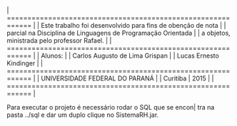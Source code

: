 | ============================================================ |
| Este trabalho foi desenvolvido para fins de obenção de nota  |
| parcial na Disciplina de Linguagens de Programação Orientada |
| a objetos, ministrada pelo professor Rafael.                 |
| ============================================================ |
| Alunos:                                                      |
|	Carlos Augusto de Lima Grispan                             |
|	Lucas Ernesto Kindinger 			                       |
| ============================================================ |
|              UNIVERSIDADE FEDERAL DO PARANÁ                  |
|                     Curitiba | 2015                          |
| ============================================================ |


Para executar o projeto é necessário rodar o SQL que se encon|
tra na pasta ../sql e dar um duplo clique no SistemaRH.jar. 
